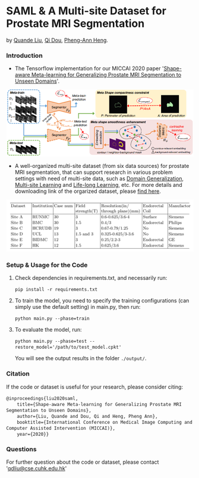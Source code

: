 # SAML & A Multi-site Dataset for Prostate MRI Segmentation
by [Quande Liu](https://github.com/liuquande), [Qi Dou](http://www.cse.cuhk.edu.hk/~qdou/), [Pheng-Ann Heng](http://www.cse.cuhk.edu.hk/~pheng/). 

### Introduction

* The Tensorflow implementation for our MICCAI 2020 paper '[Shape-aware Meta-learning for Generalizing Prostate MRI Segmentation to Unseen Domains](https://github.com/liuquande/SAML)'. 

<p align="center">
  <img src="saml.png"  width="700"/>
</p>

* A well-organized multi-site dataset (from six data sources) for prostate MRI segmentation, that can support research in various problem settings with need of multi-site data, such as [Domain Generalization](https://github.com/amber0309/Domain-generalization), [Multi-site Learning](https://arxiv.org/abs/2002.03366) and [Life-long Learning](https://arxiv.org/abs/1805.10170), etc. For more details and downloading link of the orgarized dataset, please [find here](https://liuquande.github.io/SAML/).
    

<p align="center">
  <img src="protocol.png"  width="700"/>
</p>
  

### Setup & Usage for the Code

1. Check dependencies in requirements.txt, and necessarily run:
   ```shell
   pip install -r requirements.txt
   ```
2. To train the model, you need to specify the training configurations (can simply use the default setting) in main.py, then run:
   ```shell
   python main.py --phase=train
   ```

2. To evaluate the model, run:
   ```shell
   python main.py --phase=test --restore_model='/path/to/test_model.cpkt'
   ```
   You will see the output results in the folder `./output/`.

### Citation
If the code or dataset is useful for your research, please consider citing:

```
@inproceedings{liu2020saml,
	title={Shape-aware Meta-learning for Generalizing Prostate MRI Segmentation to Unseen Domains},
	author={Liu, Quande and Dou, Qi and Heng, Pheng Ann},
	booktitle={International Conference on Medical Image Computing and Computer Assisted Intervention (MICCAI)},
	year={2020}}
```

### Questions

For further question about the code or dataset, please contact 'qdliu@cse.cuhk.edu.hk'
